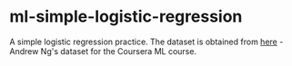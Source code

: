 # ml-simple-logistic-regression

A simple logistic regression practice. The dataset is obtained from [here](https://raw.githubusercontent.com/animesh-agarwal/Machine-Learning/master/LogisticRegression/data/marks.txt) - Andrew Ng's dataset for the Coursera ML course.
